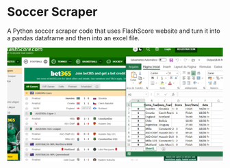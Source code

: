 # Soccer Scraper
A Python soccer scraper code that uses FlashScore website and turn it into a pandas dataframe and then into an excel file.

![ScreenShot](Screenshot_7.png)
